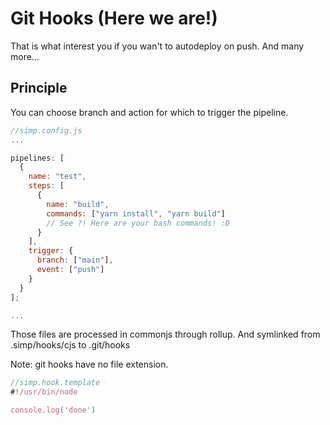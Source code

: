 # Git Hooks (Here we are!)

That is what interest you if you wan't to autodeploy on push.
And many more...

## Principle

You can choose branch and action for which to trigger the pipeline.

```js
//simp.config.js
...

pipelines: [
  {
    name: "test",
    steps: [
      {
        name: "build",
        commands: ["yarn install", "yarn build"]
        // See ?! Here are your bash commands! :D
      }
    ],
    trigger: {
      branch: ["main"],
      event: ["push"]
    }
  }
];

...
```

Those files are processed in commonjs through rollup.
And symlinked from .simp/hooks/cjs to .git/hooks

Note: git hooks have no file extension.

```js
//simp.hook.template
#!/usr/bin/node

console.log('done')

```

